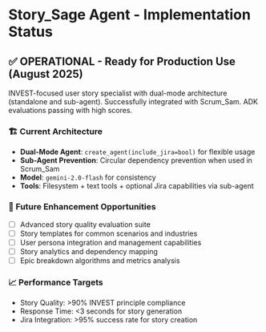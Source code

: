 # Story_Sage Agent - Implementation Status

## ✅ OPERATIONAL - Ready for Production Use (August 2025)

INVEST-focused user story specialist with dual-mode architecture (standalone and sub-agent). Successfully integrated with Scrum_Sam. ADK evaluations passing with high scores.

### 🏗️ Current Architecture
- **Dual-Mode Agent**: `create_agent(include_jira=bool)` for flexible usage
- **Sub-Agent Prevention**: Circular dependency prevention when used in Scrum_Sam
- **Model**: `gemini-2.0-flash` for consistency
- **Tools**: Filesystem + text tools + optional Jira capabilities via sub-agent

### 🎯 Future Enhancement Opportunities
- [ ] Advanced story quality evaluation suite
- [ ] Story templates for common scenarios and industries
- [ ] User persona integration and management capabilities
- [ ] Story analytics and dependency mapping
- [ ] Epic breakdown algorithms and metrics analysis

### 📈 Performance Targets
- Story Quality: >90% INVEST principle compliance
- Response Time: <3 seconds for story generation
- Jira Integration: >95% success rate for story creation